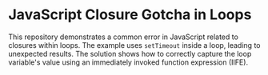 # JavaScript Closure Gotcha in Loops

This repository demonstrates a common error in JavaScript related to closures within loops.  The example uses `setTimeout` inside a loop, leading to unexpected results.  The solution shows how to correctly capture the loop variable's value using an immediately invoked function expression (IIFE).